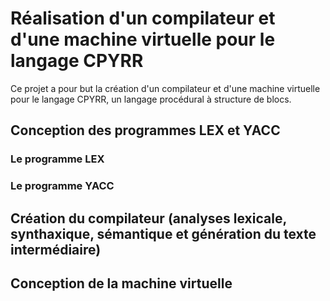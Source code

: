 # Réalisation d'un compilateur et d'une machine virtuelle pour le langage CPYRR

Ce projet a pour but la création d'un compilateur et d'une machine virtuelle pour le langage CPYRR, un langage procédural à structure de blocs.

## Conception des programmes LEX et YACC
### Le programme LEX

### Le programme YACC

## Création du compilateur (analyses lexicale, synthaxique, sémantique et génération du texte intermédiaire)

## Conception de la machine virtuelle